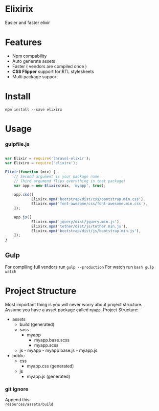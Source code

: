 # Elixirix
Easier and faster elixir


# Features

- Npm compability
- Auto generate assets
- Faster ( vendors are compiled once )
- **CSS Flipper** support for RTL stylesheets
- Multi package support

# Install

``` npm install --save elixirx ```

# Usage

### gulpfile.js

```javascript

var Elixir = require('laravel-elixir');
var Elixirx = require('elixirx');

Elixir(function (mix) {
    // Second argument is your package name
    // Third argumend flips everything in that package!
    var app = new Elixirx(mix, 'myapp', true);
    
    app.css([
            Elixirx.npm('bootstrap/dist/css/bootstrap.min.css'),
            Elixirx.npm('font-awesome/css/font-awesome.min.css'),
    ]);

    app.js([
            Elixirx.npm('jquery/dist/jquery.min.js'),
            Elixirx.npm('tether/dist/js/tether.min.js'),
            Elixirx.npm('bootstrap/dist/js/bootstrap.min.js'),
    ]);
}

```

## Gulp
For compiling full vendors run `gulp --production`
For watch run `bash gulp watch`


# Project Structure

Most important thing is you will never worry about project structure. Assume you have a asset package called `myapp`.
Project Structure:

- assets
    - build (generated)
    - sass
        - myapp
            - myapp.base.scss
            - myapp.scss
    - js
           - myapp
               - myapp.base.js
               - myapp.js
- public
    - css
        - myapp.css (generated)
    - js
        - myapp.js (generated)
    

### git ignore
Append this:   
`resources/assets/build`
